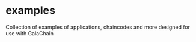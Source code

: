 # examples
Collection of examples of applications, chaincodes and more designed for use with GalaChain
